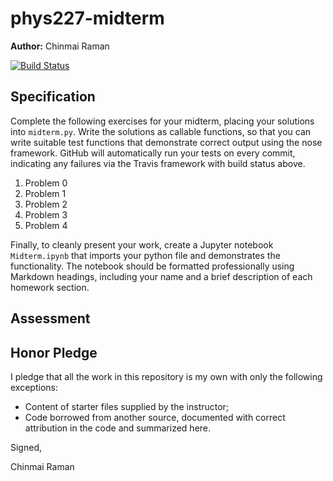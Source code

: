 # phys227-midterm

**Author:** Chinmai Raman

[![Build Status](https://travis-ci.org/ChinmaiRaman/phys227-midterm.svg?branch=master)](https://travis-ci.org/ChinmaiRaman/phys227-midterm)

## Specification

Complete the following exercises for your midterm, placing your solutions into ```midterm.py```. Write the solutions as callable functions, so that you can write suitable test functions that demonstrate correct output using the nose framework. GitHub will automatically run your tests on every commit, indicating any failures via the Travis framework with build status above.

1. Problem 0
1. Problem 1
1. Problem 2
1. Problem 3
1. Problem 4

Finally, to cleanly present your work, create a Jupyter notebook ```Midterm.ipynb``` that imports your python file and demonstrates the functionality. The notebook should be formatted professionally using Markdown headings, including your name and a brief description of each homework section.

## Assessment



## Honor Pledge

I pledge that all the work in this repository is my own with only the following exceptions:

* Content of starter files supplied by the instructor;
* Code borrowed from another source, documented with correct attribution in the code and summarized here.

Signed,

Chinmai Raman